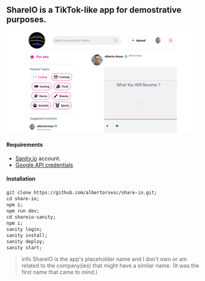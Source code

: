 ## ShareIO is a TikTok-like app for demostrative purposes.


![Demo](https://raw.githubusercontent.com/albertorsesc/share-io/main/public/demo.png)

#### Requirements

* [Sanity.io](https://www.sanity.io/)
account.
* [Google API credentials](https://console.cloud.google.com/apis/credentials)

#### Installation

```shell
git clone https://github.com/albertorsesc/share-io.git;
cd share-io;
npm i;
npm run dev;
cd shareio-sanity;
npm i;
sanity login;
sanity install;
sanity deploy;
sanity start;
```

>info
ShareIO is the app's placeholder name and I don't own or am related to the company(ies) that might have a similar name. (It was the first name that came to mind.)
